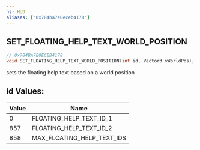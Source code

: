 ```yaml
---
ns: HUD
aliases: ["0x784ba7e0eceb4178"]
---
```

## SET_FLOATING_HELP_TEXT_WORLD_POSITION

```c
// 0x784BA7E0ECEB4178
void SET_FLOATING_HELP_TEXT_WORLD_POSITION(int id, Vector3 vWorldPos);
```

sets the floating help text based on a world position

## id Values:
| Value | Name |
| --- | --- |
| 0 | FLOATING_HELP_TEXT_ID_1 |
| 857 | FLOATING_HELP_TEXT_ID_2 |
| 858 | MAX_FLOATING_HELP_TEXT_IDS |

